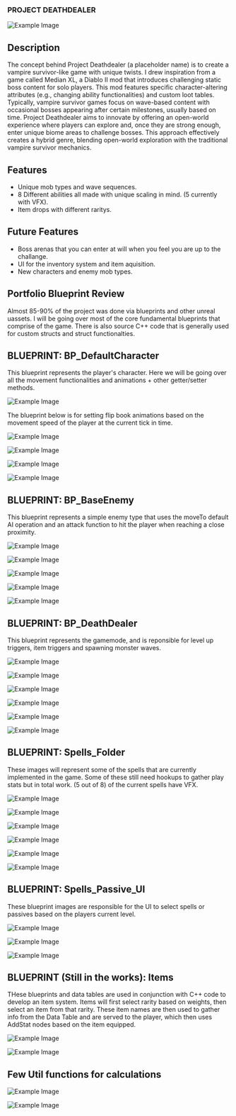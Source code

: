 ### **PROJECT DEATHDEALER**
![Example Image](githubImages/TitleImage.png)

## Description

The concept behind Project Deathdealer (a placeholder name) is to create a vampire survivor-like game with unique twists. I drew inspiration from a game called Median XL, a Diablo II mod that introduces challenging static boss content for solo players. This mod features specific character-altering attributes (e.g., changing ability functionalities) and custom loot tables. 
Typically, vampire survivor games focus on wave-based content with occasional bosses appearing after certain milestones, usually based on time. Project Deathdealer aims to innovate by offering an open-world experience where players can explore and, once they are strong enough, enter unique biome areas to challenge bosses. This approach effectively creates a hybrid genre, blending open-world exploration with the traditional vampire survivor mechanics.
## Features

- Unique mob types and wave sequences.
- 8 Different abilities all made with unique scaling in mind. (5 currently with VFX).
- Item drops with different raritys.

## Future Features
- Boss arenas that you can enter at will when you feel you are up to the challange.
- UI for the inventory system and item aquisition.
- New characters and enemy mob types.

## Portfolio Blueprint Review

Almost 85-90% of the project was done via blueprints and other unreal uassets. I will be going over most of the core fundamental blueprints that comprise of the game. There is also source C++ code that is generally used for custom structs and struct functionalties. 

## BLUEPRINT: BP_DefaultCharacter

This blueprint represents the player's character. Here we will be going over all the movement functionalities and animations + other getter/setter methods.

![Example Image](githubImages/playercharacter/Movement.png)

The blueprint below is for setting flip book animations based on the movement speed of the player at the current tick in time.

![Example Image](githubImages/playercharacter/MovementAnimations.png)

![Example Image](githubImages/playercharacter/PlayerLevelup.png)

![Example Image](githubImages/playercharacter/DamageEvent.png)

![Example Image](githubImages/playercharacter/AddPlayerStats.png)

## BLUEPRINT: BP_BaseEnemy

This blueprint represents a simple enemy type that uses the moveTo default AI operation and an attack function to hit the player when reaching a close proximity. 

![Example Image](githubImages/enemy/AttackEventEnemy.png)

![Example Image](githubImages/enemy/BTTAttack.png)

![Example Image](githubImages/enemy/EnemyAI.png)

![Example Image](githubImages/enemy/EnemyOrient.png)

![Example Image](githubImages/enemy/EnemyTakeDamage.png)

## BLUEPRINT: BP_DeathDealer

This blueprint represents the gamemode, and is reponsible for level up triggers, item triggers and spawning monster waves.

![Example Image](githubImages/gamemode/BreakWaveStruct.png)

![Example Image](githubImages/gamemode/EnemyWaveSystem.png)

![Example Image](githubImages/gamemode/GameModeStart.png)

![Example Image](githubImages/gamemode/RandomEnemySpawn.png)

![Example Image](githubImages/gamemode/SelectAbilityOrPassive.png)

![Example Image](githubImages/gamemode/WaveDecrementor.png)

## BLUEPRINT: Spells_Folder

These images will represent some of the spells that are currently implemented in the game. Some of these still need hookups to gather play stats but in total work. (5 out of 8) of the current spells have VFX.

![Example Image](githubImages/Spells/FireBlast.png)

![Example Image](githubImages/Spells/FlameFrontStart.png)

![Example Image](githubImages/Spells/GetHitResult.png)

![Example Image](githubImages/Spells/MultiProjectile.png)

![Example Image](githubImages/Spells/ChainLightning/ChainLightningBase.png)

![Example Image](githubImages/Spells/ChainLightning/ChainLightning.png)

## BLUEPRINT: Spells_Passive_UI

These blueprint images are responsible for the UI to select spells or passives based on the players current level.

![Example Image](githubImages/SpellLevelUI/Buttons.png)

![Example Image](githubImages/SpellLevelUI/SpellButtons.png)

![Example Image](githubImages/SpellLevelUI/MasterUI.png)

## BLUEPRINT (Still in the works): Items

THese blueprints and data tables are used in conjunction with C++ code to develop an item system. Items will first select rarity based on weights, then select an item from that rarity. These item names are then used to gather info from the Data Table and are served to the player, which then uses AddStat nodes based on the item equipped.

![Example Image](githubImages/Items/IItemdatatable.png)

![Example Image](githubImages/Items/ItemExample.png)

## Few Util functions for calculations

![Example Image](githubImages/UtilFunctions/Damage.png)

![Example Image](githubImages/UtilFunctions/DamageReduc.png)



